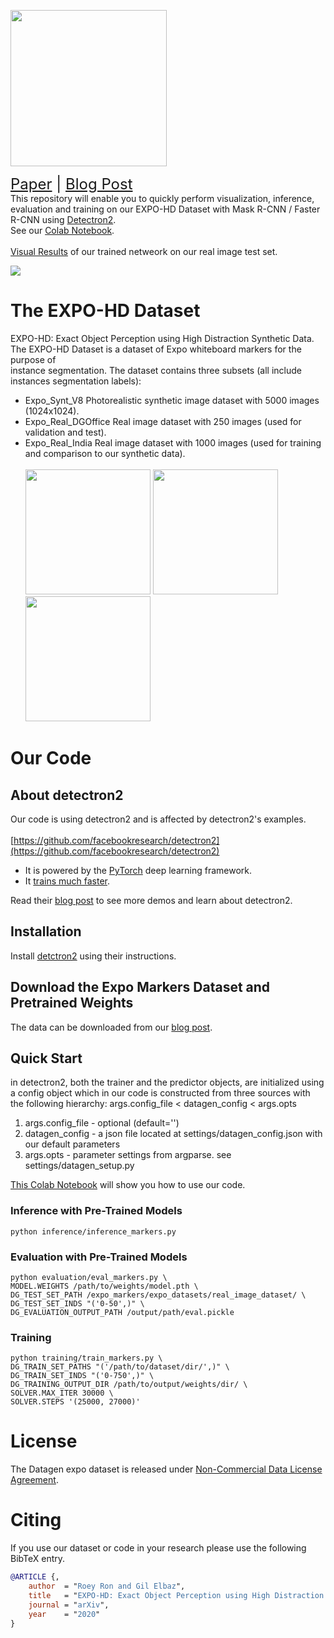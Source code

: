 


<img src="https://i.imgur.com/w3l7y0U.jpg" width="250">  <br>

<font size=5>[Paper](https://arxiv.org/abs/2007.14354) | [Blog Post](https://www.datagen.tech/training-data-using-synthetic-expo-markers-to-train-an-object/)
</font> <br>
This repository will enable you to quickly perform visualization, inference, evaluation and training on our EXPO-HD Dataset with Mask R-CNN / Faster R-CNN using [Detectron2](https://github.com/facebookresearch/Detectron2/).
<br>
See our [Colab Notebook](https://colab.research.google.com/drive/1IjvwvA2xdufiIlTPtZgU6Ber03drbfaz?usp=sharing). <br><br>
[Visual Results](https://drive.google.com/drive/folders/1dvB5Gi71zaYvxjOmSVes0OkblGkPQRay?usp=sharing) of our trained netweork on our real image test set.
<br>

[comment]: <> (<img src="./expo_markers.gif" height=250>)
![](./expo_markers.gif)
# The EXPO-HD Dataset
EXPO-HD: Exact Object Perception using High Distraction Synthetic Data. <br>
The EXPO-HD Dataset is a dataset of Expo whiteboard markers for the purpose of <br> instance segmentation. 
The dataset contains three subsets (all include instances segmentation labels):  <br>
- Expo_Synt_V8 Photorealistic synthetic image dataset with 5000 images (1024x1024).
- Expo_Real_DGOffice Real image dataset with 250 images (used for validation and test).
- Expo_Real_India Real image dataset with 1000 images (used for training and comparison to our synthetic data).
<br><br>
<img src="https://i.imgur.com/7MKouv3.png" height=200>  <img src="https://i.imgur.com/iBeUCXV.jpg" height=200>  <img src="https://i.imgur.com/b0xrnBs.jpg" height=200>

# Our Code
## About detectron2
Our code is using detectron2 and is affected by detectron2's examples. <br>
<br>
[https://github.com/facebookresearch/detectron2](https://github.com/facebookresearch/detectron2)
* It is powered by the [PyTorch](https://pytorch.org) deep learning framework.
* It [trains much faster](https://detectron2.readthedocs.io/notes/benchmarks.html).

Read their [blog post](https://ai.facebook.com/blog/-detectron2-a-pytorch-based-modular-object-detection-library-/)
to see more demos and learn about detectron2.

## Installation

Install [detctron2](https://github.com/facebookresearch/detectron2)
using their instructions.


## Download the Expo Markers Dataset and Pretrained Weights
The data can be downloaded from our [blog post](https://www.datagen.tech/training-data-using-synthetic-expo-markers-to-train-an-object/).
## Quick Start
in detectron2, both the trainer and the predictor objects, are initialized
using a config object which in our code is constructed from three sources with the 
following hierarchy:
args.config_file < datagen_config < args.opts
1) args.config_file - optional (default='')
2) datagen_config - a json file located at settings/datagen_config.json 
   with our default parameters
3) args.opts - parameter settings from argparse. see settings/datagen_setup.py

[This Colab Notebook](https://colab.research.google.com/drive/1IjvwvA2xdufiIlTPtZgU6Ber03drbfaz) will show you 
how to use our code.
### Inference with Pre-Trained Models

```
python inference/inference_markers.py 
```

### Evaluation with Pre-Trained Models

```
python evaluation/eval_markers.py \
MODEL.WEIGHTS /path/to/weights/model.pth \
DG_TEST_SET_PATH /expo_markers/expo_datasets/real_image_dataset/ \
DG_TEST_SET_INDS "('0-50',)" \
DG_EVALUATION_OUTPUT_PATH /output/path/eval.pickle
```

### Training
```
python training/train_markers.py \
DG_TRAIN_SET_PATHS "('/path/to/dataset/dir/',)" \
DG_TRAIN_SET_INDS "('0-750',)" \
DG_TRAINING_OUTPUT_DIR /path/to/output/weights/dir/ \
SOLVER.MAX_ITER 30000 \
SOLVER.STEPS '(25000, 27000)'
```


# License

The Datagen expo dataset is released under [Non-Commercial Data License Agreement](https://www.datagen.tech/data-license-agreement/).

# Citing

If you use our dataset or code in your research please use the following BibTeX entry.

```BibTeX
@ARTICLE {,
    author  = "Roey Ron and Gil Elbaz",
    title   = "EXPO-HD: Exact Object Perception using High Distraction Synthetic Data",
    journal = "arXiv",
    year    = "2020"
}
```